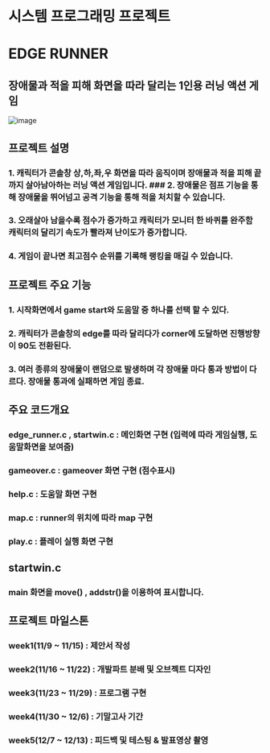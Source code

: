 # 시스템 프로그래밍 프로젝트
# EDGE RUNNER 
## 장애물과 적을 피해 화면을 따라 달리는 1인용 러닝 액션 게임
![image](https://user-images.githubusercontent.com/50866506/102114722-e6dcdb80-3e7d-11eb-9174-e2ae79bc48e8.png)

## 프로젝트 설명
### 1. 캐릭터가 콘솔창 상,하,좌,우 화면을 따라 움직이며 장애물과 적을 피해 끝까지 살아남아하는 러닝 액션 게임입니다. ### 2. 장애물은 점프 기능을 통해 장애물을 뛰어넘고 공격 기능을 통해 적을 처치할 수 있습니다. 
### 3. 오래살아 남을수록 점수가 증가하고 캐릭터가 모니터 한 바퀴를 완주함 캐릭터의 달리기 속도가 빨라져 난이도가 증가합니다. 
### 4. 게임이 끝나면 최고점수 순위를 기록해 랭킹을 매길 수 있습니다.

## 프로젝트 주요 기능
### 1. 시작화면에서 game start와 도움말 중 하나를 선택 할 수 있다.
### 2. 캐릭터가 콘솔창의 edge를 따라 달리다가 corner에 도달하면 진행방향이 90도 전환된다.
### 3. 여러 종류의 장애물이 랜덤으로 발생하며 각 장애물 마다 통과 방법이 다르다. 장애물 통과에 실패하면 게임 종료.

## 주요 코드개요
### edge_runner.c , startwin.c : 메인화면 구현 (입력에 따라 게임실행, 도움말화면을 보여줌)
### gameover.c : gameover 화면 구현 (점수표시)
### help.c : 도움말 화면 구현
### map.c : runner의 위치에 따라 map 구현
### play.c : 플레이 실행 화면 구현

## startwin.c
### main 화면을 move() , addstr()을 이용하여 표시합니다.



## 프로젝트 마일스톤
### week1(11/9 ~ 11/15) : 제안서 작성 
### week2(11/16 ~ 11/22) : 개발파트 분배 및 오브젝트 디자인
### week3(11/23 ~ 11/29) : 프로그램 구현
### week4(11/30 ~ 12/6) : 기말고사 기간
### week5(12/7 ~ 12/13) : 피드백 및 테스팅 & 발표영상 촬영